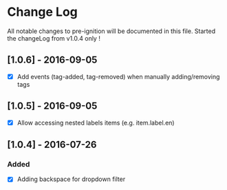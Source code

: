 # Change Log
All notable changes to pre-ignition will be documented in this file.
Started the changeLog from v1.0.4 only !

## [1.0.6] - 2016-09-05
- [x] Add events (tag-added, tag-removed) when manually adding/removing tags

## [1.0.5] - 2016-09-05
- [x] Allow accessing nested labels items (e.g. item.label.en)

## [1.0.4] - 2016-07-26
### Added 
- [x] Adding backspace for dropdown filter
